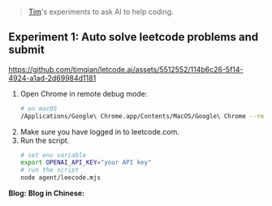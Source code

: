 > [Tim](https://github.com/timqian)'s experiments to ask AI to help coding.

## Experiment 1: Auto solve leetcode problems and submit

https://github.com/timqian/letcode.ai/assets/5512552/114b6c26-5f14-4924-a1ad-2d69984d1181

1. Open Chrome in remote debug mode:
    ```bash
    # on macOS
    /Applications/Google\ Chrome.app/Contents/MacOS/Google\ Chrome --remote-debugging-port=9222
    ```
2. Make sure you have logged in to leetcode.com.
3. Run the script.
    ```bash
    # set env variable
    export OPENAI_API_KEY="your API key"
    # run the script
    node agent/leecode.mjs
    ```


**Blog:** **Blog in Chinese:** 
